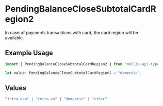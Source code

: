 # PendingBalanceCloseSubtotalCardRegion2

In case of payments transactions with card, the card region will be available.

## Example Usage

```typescript
import { PendingBalanceCloseSubtotalCardRegion2 } from "mollie-api-typescript/models/operations";

let value: PendingBalanceCloseSubtotalCardRegion2 = "domestic";
```

## Values

```typescript
"intra-eea" | "intra-eu" | "domestic" | "other"
```